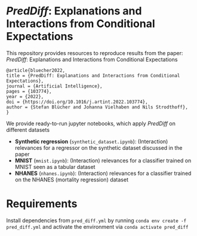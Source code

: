 # *PredDiff*: Explanations and Interactions from Conditional Expectations


This repository provides resources to reproduce results from the paper:
*PredDiff*: Explanations and Interactions from Conditional Expectations

```
@article{bluecher2022,
title = {PredDiff: Explanations and Interactions from Conditional Expectations},
journal = {Artificial Intelligence},
pages = {103774},
year = {2022},
doi = {https://doi.org/10.1016/j.artint.2022.103774},
author = {Stefan Blücher and Johanna Vielhaben and Nils Strodthoff},
}
```

We provide ready-to-run jupyter notebooks, which apply *PredDiff* on different datasets
* **Synthetic regression** (`synthetic_dataset.ipynb`): (Interaction) relevances for a regressor on the synthetic dataset discussed in the paper
* **MNIST** (`mnist.ipynb`): (Interaction) relevances for a classifier trained on MNIST seen as a tabular dataset
* **NHANES** (`nhanes.ipynb`): (Interaction) relevances for a classifier trained on the NHANES (mortality regression) dataset

# Requirements
Install dependencies from `pred_diff.yml` by running `conda env create -f pred_diff.yml` and activate the environment via `conda activate pred_diff`
